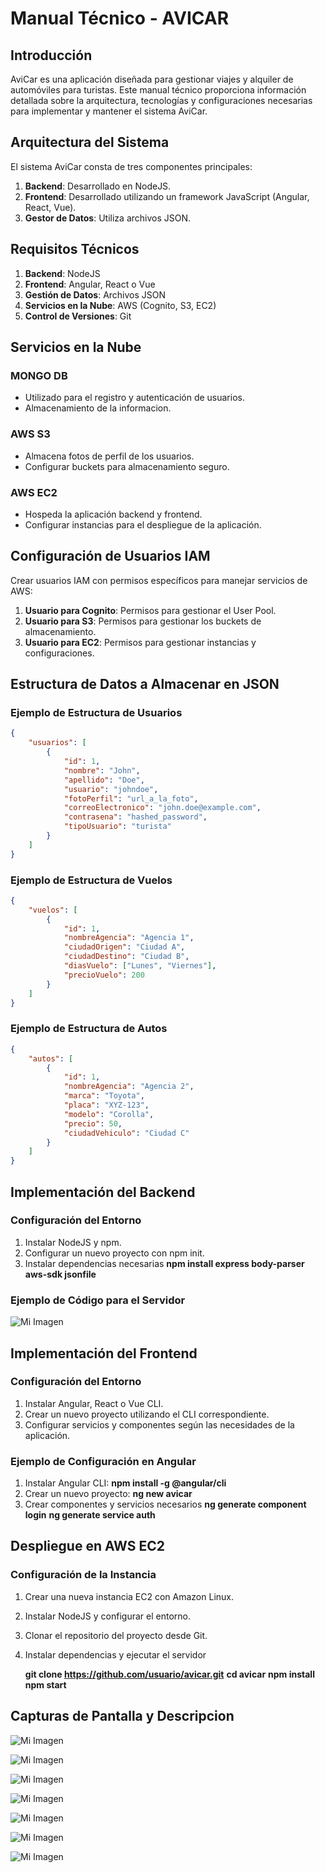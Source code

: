 # Manual Técnico - AVICAR

## Introducción
AviCar es una aplicación diseñada para gestionar viajes y alquiler de automóviles para turistas. Este manual técnico proporciona información detallada sobre la arquitectura, tecnologías y configuraciones necesarias para implementar y mantener el sistema AviCar.

## Arquitectura del Sistema
El sistema AviCar consta de tres componentes principales:
1. **Backend**: Desarrollado en NodeJS.
2. **Frontend**: Desarrollado utilizando un framework JavaScript (Angular, React, Vue).
3. **Gestor de Datos**: Utiliza archivos JSON.

## Requisitos Técnicos
1. **Backend**: NodeJS
2. **Frontend**: Angular, React o Vue
3. **Gestión de Datos**: Archivos JSON
4. **Servicios en la Nube**: AWS (Cognito, S3, EC2)
5. **Control de Versiones**: Git

## Servicios en la Nube
### MONGO DB
- Utilizado para el registro y autenticación de usuarios.
- Almacenamiento de la informacion.

### AWS S3
- Almacena fotos de perfil de los usuarios.
- Configurar buckets para almacenamiento seguro.

### AWS EC2
- Hospeda la aplicación backend y frontend.
- Configurar instancias para el despliegue de la aplicación.

## Configuración de Usuarios IAM
Crear usuarios IAM con permisos específicos para manejar servicios de AWS:
1. **Usuario para Cognito**: Permisos para gestionar el User Pool.
2. **Usuario para S3**: Permisos para gestionar los buckets de almacenamiento.
3. **Usuario para EC2**: Permisos para gestionar instancias y configuraciones.

## Estructura de Datos a Almacenar en JSON
### Ejemplo de Estructura de Usuarios
```json
{
    "usuarios": [
        {
            "id": 1,
            "nombre": "John",
            "apellido": "Doe",
            "usuario": "johndoe",
            "fotoPerfil": "url_a_la_foto",
            "correoElectronico": "john.doe@example.com",
            "contrasena": "hashed_password",
            "tipoUsuario": "turista"
        }
    ]
}
```
### Ejemplo de Estructura de Vuelos
```json
{
    "vuelos": [
        {
            "id": 1,
            "nombreAgencia": "Agencia 1",
            "ciudadOrigen": "Ciudad A",
            "ciudadDestino": "Ciudad B",
            "diasVuelo": ["Lunes", "Viernes"],
            "precioVuelo": 200
        }
    ]
}
```

### Ejemplo de Estructura de Autos
```json
{
    "autos": [
        {
            "id": 1,
            "nombreAgencia": "Agencia 2",
            "marca": "Toyota",
            "placa": "XYZ-123",
            "modelo": "Corolla",
            "precio": 50,
            "ciudadVehiculo": "Ciudad C"
        }
    ]
}
```

## Implementación del Backend
### Configuración del Entorno
1. Instalar NodeJS y npm.
2. Configurar un nuevo proyecto con npm init.
3. Instalar dependencias necesarias
**npm install express body-parser aws-sdk jsonfile**

### Ejemplo de Código para el Servidor
![Mi Imagen](img/code.png)

## Implementación del Frontend
### Configuración del Entorno
1. Instalar Angular, React o Vue CLI.
2. Crear un nuevo proyecto utilizando el CLI correspondiente.
3. Configurar servicios y componentes según las necesidades de la aplicación.
### Ejemplo de Configuración en Angular
1. Instalar Angular CLI:
**npm install -g @angular/cli**
2. Crear un nuevo proyecto:
**ng new avicar**
3. Crear componentes y servicios necesarios
**ng generate component login**
**ng generate service auth**

## Despliegue en AWS EC2
### Configuración de la Instancia
1. Crear una nueva instancia EC2 con Amazon Linux.
2. Instalar NodeJS y configurar el entorno.
3. Clonar el repositorio del proyecto desde Git.
4. Instalar dependencias y ejecutar el servidor

    **git clone https://github.com/usuario/avicar.git**
**cd avicar**
**npm install**
**npm start**

## Capturas de Pantalla y Descripcion

![Mi Imagen](img/17.png)

![Mi Imagen](img/18.png)

![Mi Imagen](img/19.png)

![Mi Imagen](img/20.png)

![Mi Imagen](img/21.png)

![Mi Imagen](img/22.png)

![Mi Imagen](img/23.png)

